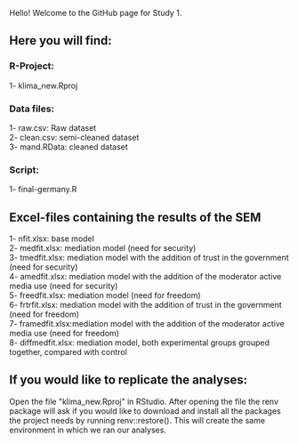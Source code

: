 Hello! Welcome to the GitHub page for Study 1. 

## Here you will find:

### R-Project:
1- klima_new.Rproj

### Data files:
1- raw.csv: Raw dataset   <br/>
2- clean.csv: semi-cleaned dataset  <br/>
3- mand.RData: cleaned dataset  <br/>

### Script:
1- final-germany.R

## Excel-files containing the results of the SEM 

1- nfit.xlsx: base model <br/>
2- medfit.xlsx: mediation model (need for security)  <br/>
3- tmedfit.xlsx: mediation model with the addition of trust in the government (need for security)  <br/>
4- amedfit.xlsx: mediation model with the addition of the moderator active media use (need for security)  <br/>
5- freedfit.xlsx: mediation model (need for freedom)  <br/>
6- frtrfit.xlsx: mediation model with the addition of trust in the government (need for freedom)  <br/>
7- framedfit.xlsx:mediation model with the addition of the moderator active media use (need for freedom)  <br/>
8- diffmedfit.xlsx: mediation model, both experimental groups grouped together, compared with control  <br/>

## If you would like to replicate the analyses:
Open the file "klima_new.Rproj" in RStudio. After opening the file the renv package will ask if you would like to download and install all the packages the project needs by running renv::restore(). This will create the same environment in which we ran our analyses. 
